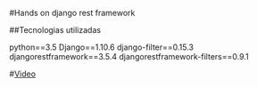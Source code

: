 

#Hands on django rest framework


##Tecnologias utilizadas

python==3.5
Django==1.10.6
django-filter==0.15.3
djangorestframework==3.5.4
djangorestframework-filters==0.9.1

#[Video](https://youtu.be/1cyjw8Vh7LE)

